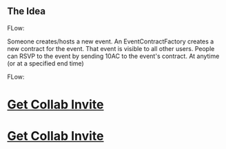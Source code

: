 ## The Idea

FLow:

Someone creates/hosts a new event.
An EventContractFactory creates a new contract for the event.
That event is visible to all other users.
People can RSVP to the event by sending 10AC to the event's contract.
At anytime (or at a specified end time)

FLow:


# [Get Collab Invite](http://localhost:3000?owner=swellander&repo=ac_ui&installation_id=37447886)

# [Get Collab Invite](http://localhost:3000?owner=swellander&repo=ac_ui&installation_id=48419546)
